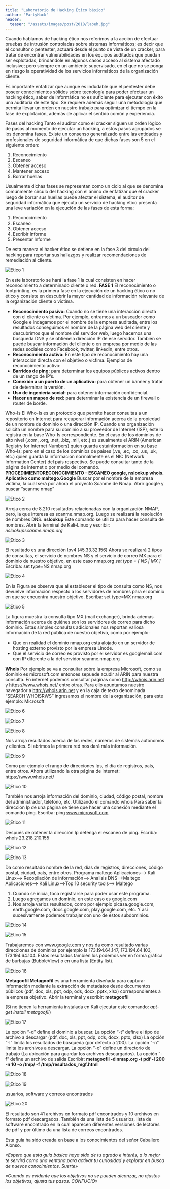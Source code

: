 ```yaml
---
title: "Laboratorio de Hacking Ético básico"
author: "PartyHack"
header: 
  teaser: "/assets/images/post/2018/labeh.jpg"
---
```

	

Cuando hablamos de hacking ético nos referimos a la acción de efectuar pruebas de intrusión controladas sobre  sistemas  informáticos;  es  decir  que  el  consultor  o pentester, actuará desde el punto de vista de un cracker, para tratar de encontrar vulnerabilidades en los equipos auditados que puedan ser explotadas, brindándole  en  algunos  casos acceso  al  sistema  afectado inclusive;  pero  siempre  en  un ambiente  supervisado,  en  el  que  no  se  ponga  en  riesgo  la operatividad  de  los servicios informáticos de la organización cliente.

Es  importante  enfatizar  que  aunque  es  indudable  que  el  pentester  debe  poseer conocimientos  sólidos  sobre  tecnología  para  poder  efectuar  un  hacking ético, saber de informática no es suficiente para ejecutar con éxito una auditoría de este tipo.  Se  requiere además  seguir  una metodología  que permita  llevar  un  orden  en nuestro  trabajo  para  optimizar el tiempo  en la  fase  de  explotación,  además  de aplicar el sentido común y experiencia.

Fases del hacking Tanto el auditor como el cracker siguen un orden lógico de pasos al momento de ejecutar un hacking, a estos pasos agrupados se los denomina fases. Existe un consenso generalizado entre las entidades y profesionales de seguridad informática de que dichas fases son 5 en el siguiente orden:  

1. Reconocimiento
2. Escaneo
3. Obtener acceso
4. Mantener acceso
5. Borrar huellas

Usualmente dichas fases se representan como un ciclo al que se denomina comúnmente círculo del hacking con el ánimo de enfatizar que el cracker luego de borrar sus huellas puede afectar el sistema, el auditor de seguridad informática que ejecuta un servicio de hacking ético presenta una leve variación en la ejecución de las fases de esta forma:  

1. Reconocimiento
2. Escaneo
3. Obtener acceso
4. Escribir Informe
5. Presentar Informe

De esta manera el hacker ético se detiene en la fase 3 del círculo del hacking para reportar sus hallazgos y realizar recomendaciones de remediación al cliente.

![Etico 1](/assets/images/post/2018/etico1.png)

En este laboratorio se hará la fase 1 la cual consisten en hacer reconocimiento a determinado cliente o red. **FASE 1** El reconocimiento o footprinting, es la primera fase en la ejecución de un hacking ético o no ético y consiste en descubrir la mayor cantidad de información relevante de la organización cliente o víctima.

- **Reconocimiento pasivo:** Cuando no se tiene una interacción directa con el cliente o víctima. Por ejemplo, entramos a un buscador como Google e indagamos por el nombre de la empresa auditada, entre los resultados conseguimos el nombre de la página web del cliente y descubrimos que el nombre del servidor web, luego hacemos una búsqueda DNS y se obtienela dirección IP de ese servidor. También se puede buscar información del cliente o en empresa por medio de las redes sociales como Facebook, twitter, linkedin, entre otros.
- **Reconocimiento activo:** En este tipo de reconocimiento hay una interacción directa con el objetivo o víctima. Ejemplos de reconocimiento activo:
- **Barridos de ping:** para determinar los equipos públicos activos dentro de un rango de IP’s.
- **Conexión a un puerto de un aplicativo:** para obtener un banner y tratar de determinar la versión.
- **Uso de ingeniería social:** para obtener información confidencial.
- **Hacer un mapeo de red:** para determinar la existencia de un firewall o router de borde.

Who-Is El Who-Is es un protocolo que permite hacer consultas a un repositorio en Internet para recuperar información acerca de la propiedad de un nombre de dominio o una dirección IP. Cuando una organización solicita un nombre para su dominio a su proveedor de Internet (ISP), éste lo registra en la base Who-Is correspondiente. En el caso de los dominios de alto nivel (.com, .org, .net, .biz, .mil, etc.) es usualmente el ARIN (American Registry for Internet Numbers) quien guarda estainformación en su base   Who-Is; pero en el caso de los dominios de países (.ve, .ec, .co, .us, .uk, etc.) quien guarda la información normalmente es el NIC   (Network Information Center) del país respectivo.   Se puede consultar tanto de la página de internet o por medio del comando. **PROCEDIMIENTORECONOCIMIENTO – ESCANEO google, nslookup whois. Aplicativo como maltego.Google** Buscar por el nombre de la empresa víctima, la cual será por ahora el proyecto Scanme de Nmap.   Abrir google y buscar “scanme nmap” 

![Etico 2](/assets/images/post/2018/etico2.png)

Arroja cerca de 8.210 resultados relacionadas con la organización NMAP, pero, la que interesa es scanme.nmap.org.   Luego se realizará la resolución de nombres DNS. **nslookup** Este comando se utiliza para hacer consulta de nombres. Abrir la terminal de Kali-Linux y escribir: *nslookupscanme.nmap.org*

![Etico 3](/assets/images/post/2018/etico3.png)

El resultado es una dirección Ipv4 (45.33.32.156) Ahora se realizará 2 tipos de consultas, el servicio de nombres NS y el servicio de correo MX para el dominio de nuestro objetivo, en este caso nmap.org   *set type = [ NS | MX ]*   Escriba: set type=NS nmap.org

![Etico 4](/assets/images/post/2018/etico4.png)

En la Figura se observa que al establecer el tipo de consulta como NS, nos devuelve información respecto a los servidores de nombres para el dominio en que se encuentra nuestro objetivo.   Escriba: set type=MX nmap.org

![Etico 5](/assets/images/post/2018/etico5.png)

La figura muestra la consulta tipo MX (mail exchanger), brinda además información acerca de quiénes son los servidores de correo para dicho dominio. Estas simples consultas adicionales nos reportan valiosa información de la red pública de nuestro objetivo, como por ejemplo:

- Que en realidad el dominio nmap.org está alojado en un servidor de hosting externo provisto por la empresa Linode.
- Que el servicio de correo es provisto por el servidor es googlemail.com con IP diferente a la del servidor scanme.nmap.org

**Whois** Por ejemplo se va a consultar sobre la empresa Microsoft, como su dominio es microsoft.com entonces sepuede acudir al ARIN para nuestra consulta. En internet podemos consultar páginas como http://whois.arin.net y https://www.whois.net/ entre otras. Para ello apuntamos nuestro navegador a http://whois.arin.net y en la caja de texto denominada “SEARCH WHOISRWS” ingresamos el nombre de la organización, para este ejemplo: Microsoft

![Etico 6](/assets/images/post/2018/etico6.png)

![Etico 7](/assets/images/post/2018/etico7.png)

![Etico 8](/assets/images/post/2018/etico8.png)

Nos arroja resultados acerca de las redes, números de sistemas autónomos y clientes. Si abrimos la primera red nos dará más información.

![Etico 9](/assets/images/post/2018/etico9.png)

Como por ejemplo el rango de direcciones Ips, el día de registros, país, entre otros.   Ahora utilizando la otra página de internet: https://www.whois.net/

![Etico 10](/assets/images/post/2018/etico10.png)

También nos arroja información del dominio, ciudad, código postal, nombre del administrador, teléfono, etc.   Utilizando el comando whois Para saber la dirección Ip de una página se tiene que hacer una conexión mediante el comando ping.   Escriba: ping www.microsoft.com

![Etico 11](/assets/images/post/2018/etico11.png)

Después de obtener la dirección Ip detenga el escaneo de ping. Escriba: whois 23.218.210.155

![Etico 12](/assets/images/post/2018/etico12.png)

![Etico 13](/assets/images/post/2018/etico13.png)

Da como resultado nombre de la red, días de registros, direcciones, código postal, ciudad, país, entre otros. Programa maltego Aplicaciones–> Kali Linux–> Recopilación de información–> Analisis DNS–>Maltego Aplicaciones–> Kali Linux–>Top 10 security tools–> Maltego

1. Cuando se inicia, toca registrarse para poder usar este programa.
2. Luego agregamos un dominio, en este caso es google.com
3. Nos arroja varios resultados, como por ejemplo picasa.google.com, earth.google.com, docs.google.com, play.google.com, etc. Y así sucesivamente podemos trabajar con uno de estos subdominios.

![Etico 14](/assets/images/post/2018/etico14.png)

![Etico 15](/assets/images/post/2018/etico15.png)

Trabajaremos con www.google.com y nos da como resultado varias direcciones de dominios por ejemplo la 173.194.64.147, 173.194.64.103, 173.194.64.104. Estos resultados también los podemos ver en forma gráfica de burbujas (BubbleView) o en una lista (Entity list).

![Etico 16](/assets/images/post/2018/etico16.png)

**Metagoofil Metagoofil** es una herramienta diseñada para capturar información mediante la extracción de metadatos desde documentos públicos (pdf, doc, xls, ppt, odp, ods, docx, pptx, xlsx) correspondientes a la empresa objetivo.   Abrir la terminal y escribir: **metagoofil**

(Si no tienen la herramienta instalada en Kali ejecutar este comando: *apt-get install metagoofil*)

![Etico 17](/assets/images/post/2018/etico17.png)

La opción “-d” define el dominio a buscar. La opción “-t” define el tipo de archivo a descargar (pdf, doc, xls, ppt, odp, ods, docx, pptx, xlsx) La opción “-l” limita los resultados de búsqueda (por defecto a 200). La opción “-n” limita los archivos a descargar. La opción “-o” define un directorio de trabajo (La ubicación para guardar los archivos descargados). La opción “-f” define un archivo de salida Escribir: **metagoofil -d nmap.org -t pdf -l 200 -n 10 -o /tmp/ -f /tmp/resultados_mgf.html**

![Etico 18](/assets/images/post/2018/etico18.png)

![Etico 19](/assets/images/post/2018/etico19.png)

usuarios, software y correos encontrados  

![Etico 20](/assets/images/post/2018/etico20.png)

El resultado son 41 archivos en formato pdf encontrados y 10 archivos en formato pdf descargados. También da una lista de 5 usuarios, lista de software encontrado en la cual aparecen diferentes versiones de lectores de pdf y por último da una lista de correos encontrados.

Esta guía ha sido creada en base a los conocimientos del señor Caballero Alonso.

*«Espero que esta guía básica haya sido de tu agrado e interés,  a lo mejor te servirá como una ventana para activar tu curiosidad y explorar en busca de nuevos conocimientos. Suerte»*

*«Cuando es evidente que los objetivos no se pueden alcanzar, no ajustes los objetivos, ajusta tus pasos. CONFUCIO»*
